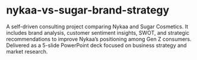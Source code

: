 # nykaa-vs-sugar-brand-strategy
A self-driven consulting project comparing Nykaa and Sugar Cosmetics. It includes brand analysis, customer sentiment insights, SWOT, and strategic recommendations to improve Nykaa’s positioning among Gen Z consumers. Delivered as a 5-slide PowerPoint deck focused on business strategy and market research.
